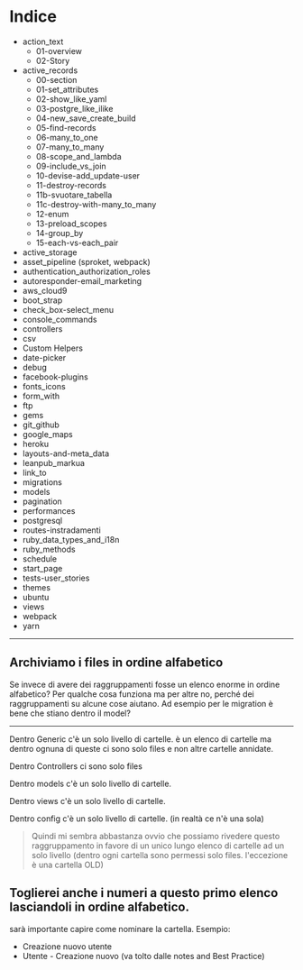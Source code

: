 # <a name="top"></a> Indice


- action_text
    - 01-overview
    - 02-Story
- active_records
    - 00-section
    - 01-set_attributes
    - 02-show_like_yaml
    - 03-postgre_like_ilike
    - 04-new_save_create_build
    - 05-find-records
    - 06-many_to_one
    - 07-many_to_many
    - 08-scope_and_lambda
    - 09-include_vs_join
    - 10-devise-add_update-user
    - 11-destroy-records
    - 11b-svuotare_tabella
    - 11c-destroy-with-many_to_many
    - 12-enum
    - 13-preload_scopes
    - 14-group_by
    - 15-each-vs-each_pair
- active_storage
- asset_pipeline (sproket, webpack)
- authentication_authorization_roles
- autoresponder-email_marketing
- aws_cloud9
- boot_strap
- check_box-select_menu
- console_commands
- controllers
- csv
- Custom Helpers
- date-picker
- debug
- facebook-plugins
- fonts_icons
- form_with
- ftp
- gems
- git_github
- google_maps
- heroku
- layouts-and-meta_data
- leanpub_markua
- link_to
- migrations
- models
- pagination
- performances
- postgresql
- routes-instradamenti
- ruby_data_types_and_i18n
- ruby_methods
- schedule
- start_page
- tests-user_stories
- themes
- ubuntu
- views
- webpack
- yarn



---

## Archiviamo i files in ordine alfabetico

Se invece di avere dei raggruppamenti fosse un elenco enorme in ordine alfabetico?
Per qualche cosa funziona ma per altre no, perché dei raggruppamenti su alcune cose aiutano.
Ad esempio per le migration è bene che stiano dentro il model?

---

Dentro Generic c'è un solo livello di cartelle. è un elenco di cartelle ma dentro ognuna di queste ci sono solo files e non altre cartelle annidate.

Dentro Controllers ci sono solo files

Dentro models c'è un solo livello di cartelle.

Dentro views c'è un solo livello di cartelle.

Dentro config c'è un solo livello di cartelle. (in realtà ce n'è una sola)

> Quindi mi sembra abbastanza ovvio che possiamo rivedere questo raggruppamento in favore di un unico lungo elenco di cartelle ad un solo livello (dentro ogni cartella sono permessi solo files. l'eccezione è una cartella OLD)


## Toglierei anche i numeri a questo primo elenco lasciandoli in ordine alfabetico.

sarà importante capire come nominare la cartella. Esempio:

- Creazione nuovo utente
- Utente - Creazione nuovo (va tolto dalle notes and Best Practice)
